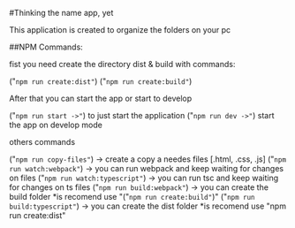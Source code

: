 #Thinking the name app, yet

This application is created to organize the folders on your pc

##NPM Commands:

fist you need create the directory dist & build
with commands:

("`npm run create:dist"`)
("`npm run create:build"`)

After that you can start the app or start to develop

("`npm run start ->"`) to just start the application
("`npm run dev ->"`) start the app on develop mode

others commands

("`npm run copy-files"`) -> create a copy a needes files [.html, .css, .js]
("`npm run watch:webpack"`) -> you can run webpack and keep waiting for changes on files
("`npm run watch:typescript"`) -> you can run tsc and keep waiting for changes on ts files
("`npm run build:webpack"`) -> you can create the build folder *is recomend use "("`npm run create:build"`)"
("`npm run build:typescript"`) -> you can create the dist folder *is recomend use "npm run create:dist"